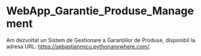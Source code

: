 # WebApp_Garantie_Produse_Management
 Am dezvoltat un Sistem de Gestionare a Garanțiilor de Produse, disponibil la adresa URL: https://sebastianmicu.pythonanywhere.com/.
